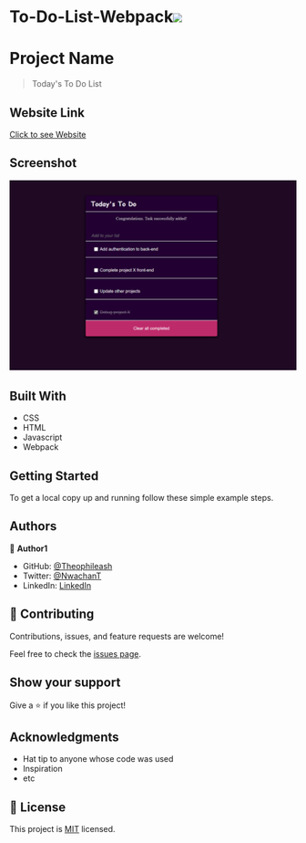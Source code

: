 # To-Do-List-Webpack![](https://img.shields.io/badge/Microverse-blueviolet)

# Project Name

> Today's To Do List

## Website Link

[Click to see Website](https://theophileaseh.github.io/To-Do-List-Webpack/)

## Screenshot

![Screenshot](./img/to-do.png)



## Built With

- CSS
- HTML
- Javascript
- Webpack



## Getting Started


To get a local copy up and running follow these simple example steps.


## Authors

👤 **Author1**

- GitHub: [@Theophileash](https://github.com/Theophileaseh)
- Twitter: [@NwachanT](https://twitter.com/NwachanT)
- LinkedIn: [LinkedIn](https://linkedin.com/in/nwachan-theophile)



## 🤝 Contributing

Contributions, issues, and feature requests are welcome!

Feel free to check the [issues page](../../issues/).

## Show your support

Give a ⭐️ if you like this project!

## Acknowledgments

- Hat tip to anyone whose code was used
- Inspiration
- etc

## 📝 License

This project is [MIT](./MIT.md) licensed.
